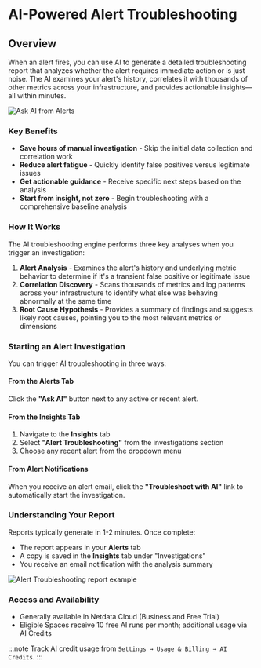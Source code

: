 # AI-Powered Alert Troubleshooting

## Overview

When an alert fires, you can use AI to generate a detailed troubleshooting report that analyzes whether the alert requires immediate action or is just noise. The AI examines your alert's history, correlates it with thousands of other metrics across your infrastructure, and provides actionable insights—all within minutes.

![Ask AI from Alerts](https://raw.githubusercontent.com/netdata/docs-images/refs/heads/master/netdata-cloud/netdata-ai/alert-troubleshoot-1.png)

### Key Benefits

- **Save hours of manual investigation** - Skip the initial data collection and correlation work
- **Reduce alert fatigue** - Quickly identify false positives versus legitimate issues
- **Get actionable guidance** - Receive specific next steps based on the analysis
- **Start from insight, not zero** - Begin troubleshooting with a comprehensive baseline analysis

### How It Works

The AI troubleshooting engine performs three key analyses when you trigger an investigation:

1. **Alert Analysis** - Examines the alert's history and underlying metric behavior to determine if it's a transient false positive or legitimate issue
2. **Correlation Discovery** - Scans thousands of metrics and log patterns across your infrastructure to identify what else was behaving abnormally at the same time
3. **Root Cause Hypothesis** - Provides a summary of findings and suggests likely root causes, pointing you to the most relevant metrics or dimensions

### Starting an Alert Investigation

You can trigger AI troubleshooting in three ways:

#### From the Alerts Tab

Click the **"Ask AI"** button next to any active or recent alert.

<!--

![Alert tab with Ask AI button highlighted](screenshot-alerts-tab-ask-ai.png)

-->

#### From the Insights Tab

1. Navigate to the **Insights** tab
2. Select **"Alert Troubleshooting"** from the investigations section
3. Choose any recent alert from the dropdown menu

<!--

![Insights tab showing Alert Troubleshooting option](screenshot-insights-alert-troubleshooting.png)

-->

#### From Alert Notifications

When you receive an alert email, click the **"Troubleshoot with AI"** link to automatically start the investigation.

<!--

![Email notification with Troubleshoot with AI link](screenshot-email-troubleshoot-link.png)

-->

### Understanding Your Report

Reports typically generate in 1-2 minutes. Once complete:

- The report appears in your **Alerts** tab
- A copy is saved in the **Insights** tab under "Investigations"
- You receive an email notification with the analysis summary

![Alert Troubleshooting report example](https://raw.githubusercontent.com/netdata/docs-images/refs/heads/master/netdata-cloud/netdata-ai/alert-troubleshoot-report.png)

### Access and Availability

- Generally available in Netdata Cloud (Business and Free Trial)
- Eligible Spaces receive 10 free AI runs per month; additional usage via AI Credits

:::note
Track AI credit usage from `Settings → Usage & Billing → AI Credits`.
:::

